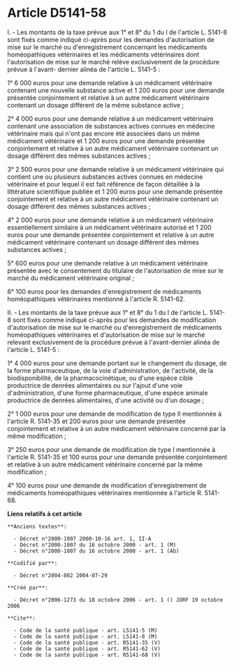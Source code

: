 # Article D5141-58

I. - Les montants de la taxe prévue aux 1° et 8° du 1 du I de l'article L. 5141-8 sont fixés comme indiqué ci-après pour les
demandes d'autorisation de mise sur le marché ou d'enregistrement concernant les médicaments homéopathiques vétérinaires et
les médicaments vétérinaires dont l'autorisation de mise sur le marché relève exclusivement de la procédure prévue à l'avant-
dernier alinéa de l'article L. 5141-5 :

1° 6 000 euros pour une demande relative à un médicament vétérinaire contenant une nouvelle substance active et 1 200 euros
pour une demande présentée conjointement et relative à un autre médicament vétérinaire contenant un dosage différent de la
même substance active ;

2° 4 000 euros pour une demande relative à un médicament vétérinaire contenant une association de substances actives connues
en médecine vétérinaire mais qui n'ont pas encore été associées dans un même médicament vétérinaire et 1 200 euros pour une
demande présentée conjointement et relative à un autre médicament vétérinaire contenant un dosage différent des mêmes
substances actives ;

3° 2 500 euros pour une demande relative à un médicament vétérinaire qui contient une ou plusieurs substances actives connues
en médecine vétérinaire et pour lequel il est fait référence de façon détaillée à la littérature scientifique publiée et 1
200 euros pour une demande présentée conjointement et relative à un autre médicament vétérinaire contenant un dosage
différent des mêmes substances actives ;

4° 2 000 euros pour une demande relative à un médicament vétérinaire essentiellement similaire à un médicament vétérinaire
autorisé et 1 200 euros pour une demande présentée conjointement et relative à un autre médicament vétérinaire contenant un
dosage différent des mêmes substances actives ;

5° 600 euros pour une demande relative à un médicament vétérinaire présentée avec le consentement du titulaire de
l'autorisation de mise sur le marché du médicament vétérinaire original ;

6° 100 euros pour les demandes d'enregistrement de médicaments homéopathiques vétérinaires mentionné à l'article R. 5141-62.

II. - Les montants de la taxe prévue aux 1° et 8° du 1 du I de l'article L. 5141-8 sont fixés comme indiqué ci-après pour les
demandes de modification d'autorisation de mise sur le marché ou d'enregistrement de médicaments homéopathiques vétérinaires
et d'autorisation de mise sur le marché relevant exclusivement de la procédure prévue à l'avant-dernier alinéa de l'article
L. 5141-5 :

1° 4 000 euros pour une demande portant sur le changement du dosage, de la forme pharmaceutique, de la voie d'administration,
de l'activité, de la biodisponibilité, de la pharmacocinétique, ou d'une espèce cible productrice de denrées alimentaires ou
sur l'ajout d'une voie d'administration, d'une forme pharmaceutique, d'une espèce animale productrice de denrées
alimentaires, d'une activité ou d'un dosage ;

2° 1 000 euros pour une demande de modification de type II mentionnée à l'article R. 5141-35 et 200 euros pour une demande
présentée conjointement et relative à un autre médicament vétérinaire concerné par la même modification ;

3° 250 euros pour une demande de modification de type I mentionnée à l'article R. 5141-35 et 100 euros pour une demande
présentée conjointement et relative à un autre médicament vétérinaire concerné par la même modification ;

4° 100 euros pour une demande de modification d'enregistrement de médicaments homéopathiques vétérinaires mentionnée à
l'article R. 5141-68.

**Liens relatifs à cet article**

	**Anciens textes**:

	  - Décret n°2000-1007 2000-10-16 art. 1, II-A
	  - Décret n°2000-1007 du 16 octobre 2000 - art. 1 (M)
	  - Décret n°2000-1007 du 16 octobre 2000 - art. 1 (Ab)

	**Codifié par**:

	  - Décret n°2004-802 2004-07-29

	**Créé par**:

	  - Décret n°2006-1273 du 18 octobre 2006 - art. 1 () JORF 19 octobre 2006

	**Cite**:

	  - Code de la santé publique - art. L5141-5 (M)
	  - Code de la santé publique - art. L5141-8 (M)
	  - Code de la santé publique - art. R5141-35 (V)
	  - Code de la santé publique - art. R5141-62 (V)
	  - Code de la santé publique - art. R5141-68 (V)
